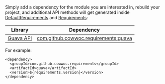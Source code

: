 Simply add a dependency for the module you are interested in, rebuild your project, and additional API methods
will get generated
inside [DefaultRequirements](https://cowwoc.github.io/requirements.java/8.0.9/docs/api/com.github.cowwoc.requirements/com/github/cowwoc/requirements/DefaultRequirements.html)
and [Requirements](https://cowwoc.github.io/requirements.java/8.0.9/docs/api/com.github.cowwoc.requirements/com/github/cowwoc/requirements/Requirements.html):

| Library                                                       | Dependency |
|---------------------------------------------------------------|------------|
| [Guava API](https://guava.dev/releases/28.0-jre/api/docs/)    | [com.github.cowwoc.requirements:guava](https://search.maven.org/search?q=g:com.github.cowwoc.requirements%20AND%20a:guava) |

For example:

```
<dependency>
  <groupId>com.github.cowwoc.requirements</groupId>
  <artifactId>guava</artifactId>
  <version>${requirements.version}</version>
</dependency>
```